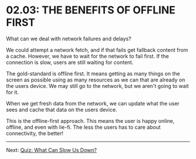 # 02.03: THE BENEFITS OF OFFLINE FIRST
What can we deal with network failures and delays?

We could attempt a network fetch, and if that fails get fallback content from a cache. However, we have to wait for the network to fail first. If the connection is slow, users are still waiting for content.

The gold-standard is offline first. It means getting as many things on the screen as possible using as many resources as we can that are already on the users device. We may still go to the network, but we aren't going to wait for it.

When we get fresh data from the network, we can update what the user sees and cache that data on the users device.

This is the offline-first approach. This means the user is happy online, offline, and even with lie-fi. The less the users has to care about connectivity, the better!

- - -

Next: [Quiz: What Can Slow Us Down?](./04-quiz-what-slows-us-down.md)